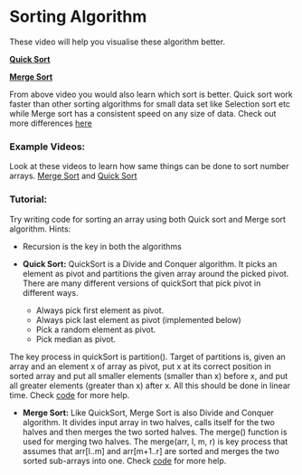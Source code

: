 # Sorting Algorithm

These video will help you visualise these algorithm better.

[**Quick Sort**](https://www.youtube.com/watch?v=aXXWXz5rF64)

[**Merge Sort**](https://www.youtube.com/watch?v=es2T6KY45cA)

From above video you would also learn which sort is better.
Quick sort work faster than other sorting algorithms for small data set like Selection sort etc while Merge sort has a consistent speed on any size of data.
Check out more differences [here](https://www.geeksforgeeks.org/quick-sort-vs-merge-sort/)

### Example Videos:
Look at these videos to learn how same things can be done to sort number arrays. [Merge Sort](https://www.youtube.com/watch?v=JSceec-wEyw) and [Quick Sort](https://www.youtube.com/watch?v=PgBzjlCcFvc)

### Tutorial:
Try writing code for sorting an array using both Quick sort and Merge sort algorithm.
Hints:
* Recursion is the key in both the algorithms

* **Quick Sort:** QuickSort is a Divide and Conquer algorithm. It picks an element as pivot and partitions the given array around the picked pivot. There are many different versions of quickSort that pick pivot in different ways.

  -  Always pick first element as pivot.
  -  Always pick last element as pivot (implemented below)
  -  Pick a random element as pivot.
  -  Pick median as pivot.
  
The key process in quickSort is partition(). Target of partitions is, given an array and an element x of array as pivot, put x at its correct position in sorted array and put all smaller elements (smaller than x) before x, and put all greater elements (greater than x) after x. All this should be done in linear time.
Check [code](https://www.geeksforgeeks.org/quick-sort/) for more help.

* **Merge Sort:** Like QuickSort, Merge Sort is also Divide and Conquer algorithm. It divides input array in two halves, calls itself for the two halves and then merges the two sorted halves. The merge() function is used for merging two halves. The merge(arr, l, m, r) is key process that assumes that arr[l..m] and arr[m+1..r] are sorted and merges the two sorted sub-arrays into one.
Check [code](https://www.geeksforgeeks.org/quick-sort/) for more help.
